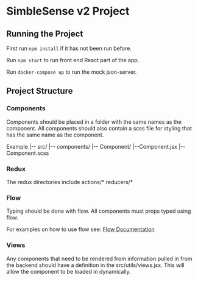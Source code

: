 # SimbleSense v2 Project


## Running the Project

First run ```npm install``` if it has not been run before. 

Run ```npm start``` to run front end React part of the app. 

Run ```docker-compose up``` to run the mock json-server. 


## Project Structure

### Components

Components should be placed in a folder with the same names as the component. All components should also contain a scss file for styling that has the same name as the component. 

Example 
|-- src/
    |-- components/
        |-- Component/
          |--Component.jsx
          |--Component.scss


### Redux

The redux directories include
actions/*
reducers/*

### Flow
Typing should be done with flow. All components must props typed using flow. 

For examples on how to use flow see: [Flow Documentation](https://flow.org/en/docs/react/components/)

### Views 
Any components that need to be rendered from information pulled in from the backend should have a definition in the src/utils/views.jsx. This will allow the component to be loaded in dynamically.


